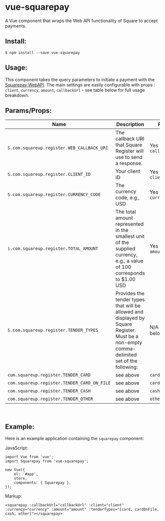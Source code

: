 # vue-squarepay

A Vue component that wraps the Web API functionality of Square to accept payments.

## Install:

```
$ npm install --save vue-squarepay
```
## Usage:

This component takes the query parameters to initiate a payment with the [Squarepay WebAPI](https://docs.connect.squareup.com/). The main settings are easily configurable with props : <code>client</code>, <code>currency</code>, <code>amount</code>, <code>callbackUrl</code> - see table below for full usage breakdown.

## Params/Props:

<table>
	<thead>
		<tr>
			<th>Name</th>
			<th>Description</th>
			<th>Prop</th>
            <th>Type</th>
            <th>Required</th>
		</tr>
	</thead>
	<tbody>
		<tr>
            <td><code>S.com.squareup.register.WEB_CALLBACK_URI</code></td>
            <td>The callback URI that Square Register will use to send a response.</td>
            <td>Yes - <code>callbackUrl</code></td>
            <td>String</td>
            <td>Yes</td>
		</tr>
        <tr>
            <td><code>S.com.squareup.register.CLIENT_ID</code></td>
            <td>Your client ID</td>
            <td>Yes - <code>client</code></td>
            <td><code>String, Number</code></td>
            <td>Yes</td>
        </tr>
        <tr>
            <td><code>S.com.squareup.register.CURRENCY_CODE</code></td>
            <td>The currency code, e.g., USD</td>
            <td>Yes - <code>currency</code></td>
            <td><code>String</code></td>
            <td>Yes</td>
        </tr>
        <tr>
            <td><code>i.com.squareup.register.TOTAL_AMOUNT</code></td>
            <td>The total amount represented in the smallest unit of the supplied currency, e.g., a value of 100 corresponds to $1.00 USD</td>
            <td>Yes - <code>amount</code></td>
            <td><code>Number</code></td>
            <td>Yes</td>
        </tr>
        		<tr>
			<td><code>S.com.squareup.register.TENDER_TYPES</code></td>
			<td>Provides the tender types that will be allowed and displayed by Square Register. Must be a non-empty comma-delimited set of the following:</td>
			<td>N/A - see below</td>
			<td>N/A</td>
			<td>Yes</td>
		</tr>
		<tr>
			<td><code>com.squareup.register.TENDER_CARD</code></td>
			<td>see above</td>
			<td><code>card</code></td>
			<td>String</td>
			<td>Yes</td>
		</tr>
		<tr>
			<td><code>com.squareup.register.TENDER_CARD_ON_FILE</code></td>
			<td>see above</td>
			<td><code>cardOnFile</code></td>
			<td>String</td>
			<td>Yes</td>
		</tr>
		<tr>
			<td><code>com.squareup.register.TENDER_CASH</code></td>
			<td>see above</td>
			<td><code>cash</code></td>
			<td>String</td>
			<td>Yes</td>
		</tr>
		<tr>
			<td><code>com.squareup.register.TENDER_OTHER</code></td>
			<td>see above</td>
			<td><code>other</code></td>
			<td>String</td>
			<td>Yes</td>
		</tr>
	</tbody>

</table>
<br>


## Example:

Here is an example application containing the `squarepay` component:

JavaScript:

```
import Vue from 'vue';
import Squarepay from 'vue-squarepay';

new Vue({
	el: '#app',
	store,
	components: { Squarepay },
});

```

Markup:

```
<squarepay :callbackUrl="callbackUrl" :client="client" :currency="currency" :amount="amount" :tenderTypes="[card, cardOnFile, cash, other]"></squarepay>

```
